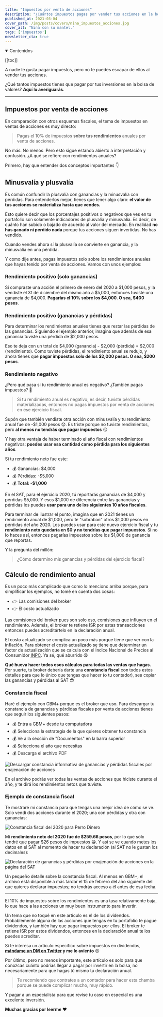 ```yaml
---
title: "Impuestos por venta de acciones"
description: "¿Cuántos impuestos pagas por vender tus acciones en la bolsa de valores? Aquí lo sabrás."
published_at: 2021-03-04
cover_path: /img/posts/covers/nina_impuestos_acciones.jpg
cover_alt: "Nina con su mantel."
tags: ['impuestos']
newsletter_cta: true
---
```


<details open>
  <summary>
    Contenidos
  </summary>

[[toc]]

</details>

A nadie le gusta pagar impuestos, pero no te puedes escapar de ellos al vender tus acciones.

¿Qué tantos impuestos tienes que pagar por tus inversiones en la bolsa de valores? **Aquí lo averiguarás**.

***

## Impuestos por venta de acciones

En comparación con otros esquemas fiscales, el tema de impuestos en ventas de acciones es muy directo:

> Pagas el 10% de impuestos **sobre tus rendimientos** anuales por venta de acciones.

No más. No menos. Pero esto sigue estando abierto a interpretación y confusión. ¿A qué se refiere con rendimientos anuales?

Primero, hay que entender dos conceptos importantes 👇

## Minusvalía y plusvalía

Es común confundir la plusvalía con ganancias y la minusvalía con pérdidas. Para entenderlos mejor, tienes que tener algo claro: **el valor de tus acciones se materializa hasta que vendes.**

Esto quiere decir que los porcentajes positivos o negativos que ves en tu portafolio son solamente indicadores de plusvalía y minusvalía. Es decir, de cuánto han subido o bajado de acuerdo al valor del mercado. En realidad **no has ganado ni perdido nada** porque tus acciones siguen invertidas. No has vendido.

Cuando vendes ahora sí la plusvalía se convierte en ganancia, y la minusvalía en una pérdida.

Y como dije antes, pagas impuestos solo sobre los rendimientos anuales que hayas tenido por venta de acciones. Vamos con unos ejemplos:

### Rendimiento positivo (solo ganancias)

Si compraste una acción el primero de enero del 2020 a $1,000 pesos, y la vendiste el 31 de diciembre del mismo año a $5,000, entonces tuviste una ganancia de $4,000. **Pagarías el 10% sobre los $4,000. O sea, $400 pesos**.

### Rendimiento positivo (ganancias y pérdidas)

Para determinar los rendimientos anuales tienes que restar las pérdidas de las ganancias. Siguiendo el ejemplo anterior, imagina que además de esa ganancia tuviste una pérdida de $2,000 pesos.

Eso te deja con un total de $4,000 (ganancia) - $2,000 (pérdida) = $2,000 (rendimiento). Como tuviste pérdidas, el rendimiento anual se redujo, y ahora tienes que **pagar impuestos solo de los $2,000 pesos. O sea, $200 pesos**.

### Rendimiento negativo

¿Pero qué pasa si tu rendimiento anual es negativo? ¿También pagas impuestos? 🧐

> Si tu rendimiento anual es negativo, es decir, tuviste pérdidas materializadas, entonces no pagas impuestos por venta de acciones en ese ejercicio fiscal.

Supón que también vendiste otra acción con minusvalía y tu rendimiento anual fue de -$1,000 pesos 😟. Es triste porque no tuviste rendimientos, pero **al menos no tendrás que pagar impuestos** 😏

Y hay otra ventaja de haber terminado el año fiscal con rendimientos negativos: **puedes usar esa cantidad como pérdida para los siguientes años**.

Si tu rendimiento neto fue este:
- 💰 Ganancias: $4,000
- 💰 Pérdidas: -$5,000
- 💰 **Total: -$1,000**

En el SAT, para el ejercicio 2020, tú reportarás ganancias de $4,000 y pérdidas $5,000. Y esos $1,000 de diferencia entre las ganancias y pérdidas los puedes **usar para uno de los siguientes 10 años fiscales**.

Para terminar de ilustrar el punto, imagina que en 2021 tienes un rendimiento anual de $1,000, pero te "sobraban" otros $1,000 pesos en pérdidas del año 2020. Los puedes usar para este nuevo ejercicio fiscal y tu **rendimiento neto quedaría en $0 y no tendrías que pagar impuestos**. Si no lo haces así, entonces pagarías impuestos sobre los $1,000 de ganancia que reportas.

Y la pregunta del millón:

> ¿Cómo determino mis ganancias y pérdidas del ejercicio fiscal?

## Cálculo de rendimiento anual

Es un poco más complicado que como lo menciono arriba porque, para simplificar los ejemplos, no tomé en cuenta dos cosas:
- 👉 Las comisiones del broker
- 👉 El costo actualizado

Las comisiones del broker pues son solo eso, comisiones que influyen en el rendimiento. Además, el broker te retiene ISR por estas transacciones entonces puedes acreditártelo en la declaración anual.

El costo actualizado se complica un poco más porque tiene que ver con la inflación. Para obtener el costo actualizado se tiene que determinar un factor de actualización que se calcula con el Índice Nacional de Precios al Consumidor <abbr title="Índice Nacional de Precios al Consumidor">INPC</abbr>. Ya sé, qué aburrido 😪

**Qué hueva hacer todos esos cálculos para todas las ventas que hagas.** Por suerte, tu broker debería darte una **constancia fiscal** con todos estos detalles para que lo único que tengas que hacer (o tu contador), sea copiar las ganancias y pérdidas al SAT 😎

### Constancia fiscal

Haré el ejemplo con GBM+ porque es el broker que uso. Para descargar tu constancia de ganancias y pérdidas fiscales por venta de acciones tienes que seguir los siguientes pasos:
- 💰 Entra a GBM+ desde tu computadora
- 💰 Selecciona la estrategia de la que quieres obtener tu constancia
- 💰 Ve a la sección de "Documentos" en la barra superior
- 💰 Selecciona el año que necesitas
- 💰 Descarga el archivo PDF

![Descargar constancia informativa de ganancias y pérdidas fiscales por enajenación de acciones](/img/posts/gbm_descargar_constancia_ganancia_perdida_fiscal.png)

En el archivo podrás ver todas las ventas de acciones que hiciste durante el año, y te dirá los rendimientos netos que tuviste.

### Ejemplo de constancia fiscal

Te mostraré mi constancia para que tengas una mejor idea de cómo se ve. Solo vendí dos acciones durante el 2020; una con pérdidas y otra con ganancias:

![Constancia fiscal del 2020 para Perro Dinero](/img/posts/pdf_constancia_ganancia_perdida_fiscal.png)

Mi **rendimiento neto del 2020 fue de $259.66 pesos**, por lo que solo tendré que pagar $26 pesos de impuestos 😁. Y así se ve cuando metes los datos en el SAT al momento de hacer tu declaración (al SAT no le gustan los decimales):

![Declaración de ganancias y pérdidas por enajenación de acciones en la página del SAT](/img/posts/enagenacion_acciones_sat.png)

Un pequeño detalle sobre la constancia fiscal. Al menos en GBM+, el archivo está disponible a más tardar el 15 de febrero del año siguiente del que quieres declarar impuestos; no tendrás acceso a él antes de esa fecha.

***

El 10% de impuestos sobre los rendimientos es una tasa relativamente baja, lo que hace a las acciones un muy buen instrumento para invertir.

Un tema que no toqué en este artículo es el de los dividendos. Probablemente alguna de las acciones que tengas en tu portafolio te pague dividendos, y también hay que pagar impuestos por ellos. El broker te retiene ISR por estos dividendos, entonces en la declaración anual te los puedes acreditar.

Si te interesa un artículo específico sobre impuestos en dividendos, **[mándame un DM en Twitter](https://twitter.com/messages/compose?recipient_id=1252783162180227072&text=Hola%20Perro%20%F0%9F%91%8B%0A%0A%C2%A1Avi%C3%A9ntate%20el%20post%20sobre%20impuestos%20en%20dividendos%21) y me lo aviento** 😉

Por último, pero no menos importante, este artículo es solo para que conozcas cuánto podrías llegar a pagar por invertir en la bolsa, no necesariamente para que hagas tú mismo tu declaración anual.

> Te recomiendo que contrates a un contador para hacer esta chamba porque se puede complicar mucho, muy rápido.

Y pagar a un especialista para que revise tu caso en especial es una excelente inversión.

**Muchas gracias por leerme** ❤️

